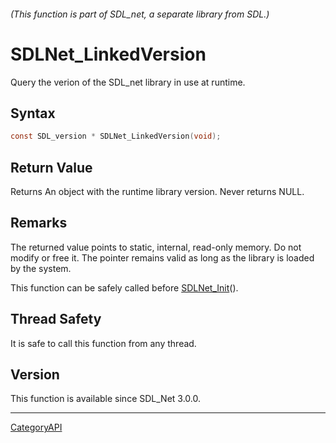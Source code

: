 ###### (This function is part of SDL_net, a separate library from SDL.)
# SDLNet_LinkedVersion

Query the verion of the SDL_net library in use at runtime.

## Syntax

```c
const SDL_version * SDLNet_LinkedVersion(void);

```

## Return Value

Returns An object with the runtime library version. Never returns NULL.

## Remarks

The returned value points to static, internal, read-only memory. Do not
modify or free it. The pointer remains valid as long as the library is
loaded by the system.

This function can be safely called before [SDLNet_Init](SDLNet_Init.md)().

## Thread Safety

It is safe to call this function from any thread.

## Version

This function is available since SDL_Net 3.0.0.

----
[CategoryAPI](CategoryAPI.md)
